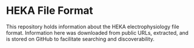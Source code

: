 # HEKA File Format

This repository holds information about the HEKA electrophysiology file format. Information here was downloaded from public URLs, extracted, and is stored on GitHub to facilitate searching and discoverability.